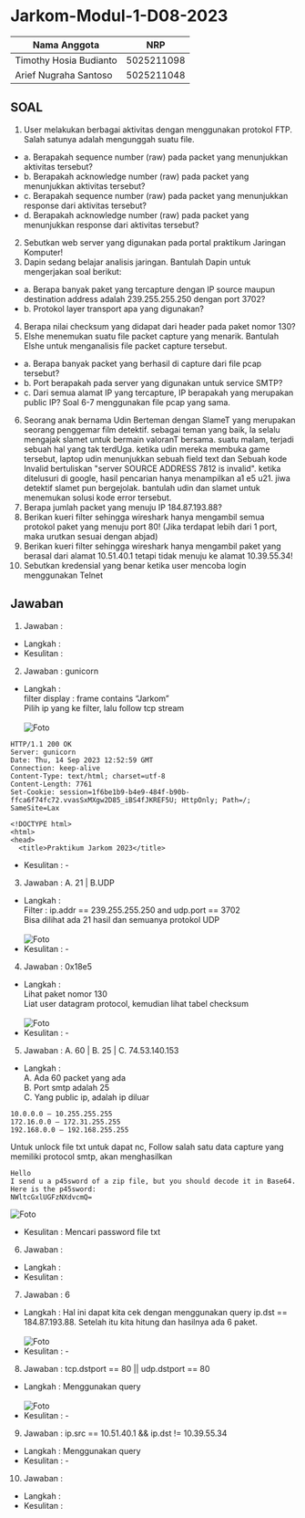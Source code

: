# Jarkom-Modul-1-D08-2023

Nama Anggota | NRP
------------------- | --------------		
Timothy Hosia Budianto | 5025211098
Arief Nugraha Santoso | 5025211048

## SOAL
1. User melakukan berbagai aktivitas dengan menggunakan protokol FTP. Salah satunya
adalah mengunggah suatu file.
- a. Berapakah sequence number (raw) pada packet yang menunjukkan aktivitas
tersebut?
- b. Berapakah acknowledge number (raw) pada packet yang menunjukkan aktivitas
tersebut?
- c. Berapakah sequence number (raw) pada packet yang menunjukkan response
dari aktivitas tersebut?
- d. Berapakah acknowledge number (raw) pada packet yang menunjukkan response
dari aktivitas tersebut?
2. Sebutkan web server yang digunakan pada portal praktikum Jaringan Komputer!
3. Dapin sedang belajar analisis jaringan. Bantulah Dapin untuk mengerjakan soal berikut:
- a. Berapa banyak paket yang tercapture dengan IP source maupun destination
address adalah 239.255.255.250 dengan port 3702?
- b. Protokol layer transport apa yang digunakan?
4. Berapa nilai checksum yang didapat dari header pada paket nomor 130?
5. Elshe menemukan suatu file packet capture yang menarik. Bantulah Elshe untuk
menganalisis file packet capture tersebut.
- a. Berapa banyak packet yang berhasil di capture dari file pcap tersebut?
- b. Port berapakah pada server yang digunakan untuk service SMTP?
- c. Dari semua alamat IP yang tercapture, IP berapakah yang merupakan public IP?
Soal 6-7 menggunakan file pcap yang sama.
6. Seorang anak bernama Udin Berteman dengan SlameT yang merupakan seorang
penggemar film detektif. sebagai teman yang baik, Ia selalu mengajak slamet untuk
bermain valoranT bersama. suatu malam, terjadi sebuah hal yang tak terdUga. ketika
udin mereka membuka game tersebut, laptop udin menunjukkan sebuah field text dan
Sebuah kode Invalid bertuliskan "server SOURCE ADDRESS 7812 is invalid". ketika
ditelusuri di google, hasil pencarian hanya menampilkan a1 e5 u21. jiwa detektif slamet
pun bergejolak. bantulah udin dan slamet untuk menemukan solusi kode error tersebut.
7. Berapa jumlah packet yang menuju IP 184.87.193.88?
8. Berikan kueri filter sehingga wireshark hanya mengambil semua protokol paket yang
menuju port 80! (Jika terdapat lebih dari 1 port, maka urutkan sesuai dengan abjad)
9. Berikan kueri filter sehingga wireshark hanya mengambil paket yang berasal dari alamat
10.51.40.1 tetapi tidak menuju ke alamat 10.39.55.34!
10. Sebutkan kredensial yang benar ketika user mencoba login menggunakan Telnet

## Jawaban

1. Jawaban   :
- Langkah   :
- Kesulitan :

2. Jawaban   : gunicorn
- Langkah   : <br> 
filter display : frame contains “Jarkom” <br> 
Pilih ip yang ke filter, lalu follow tcp stream <br><br>
![Foto](./img/modul1_nomer2.png)
```
HTTP/1.1 200 OK
Server: gunicorn
Date: Thu, 14 Sep 2023 12:52:59 GMT
Connection: keep-alive
Content-Type: text/html; charset=utf-8
Content-Length: 7761
Set-Cookie: session=1f6be1b9-b4e9-484f-b90b-ffca6f74fc72.vvasSxMXgw2D85_iBS4fJKREF5U; HttpOnly; Path=/; SameSite=Lax

<!DOCTYPE html>
<html>
<head>
  <title>Praktikum Jarkom 2023</title>
```
- Kesulitan : -

3. Jawaban   : A. 21 | B.UDP <br> 
- Langkah   :  <br> 
Filter : ip.addr == 239.255.255.250 and udp.port == 3702 <br> 
Bisa dilihat ada 21 hasil dan semuanya protokol UDP <br><br>
![Foto](./img/modul1_nomer3.png)
- Kesulitan : -

4. Jawaban   : 0x18e5 <br> 
- Langkah   : <br> 
Lihat paket nomor 130 <br>
Liat user datagram protocol, kemudian lihat tabel checksum <br><br>
![Foto](./img/modul1_nomer4.png)
- Kesulitan : -

5. Jawaban   : A. 60 | B. 25 | C. 74.53.140.153 <br>
- Langkah   : <br>
A. Ada 60 packet yang ada <br>
B. Port smtp adalah 25 <br>
C. Yang public ip, adalah ip diluar
```
10.0.0.0 — 10.255.255.255
172.16.0.0 — 172.31.255.255
192.168.0.0 — 192.168.255.255
```
Untuk unlock file txt untuk dapat nc, Follow salah satu data capture yang memiliki protocol smtp, akan menghasilkan
```
Hello
I send u a p45sword of a zip file, but you should decode it in Base64.
Here is the p45sword:
NWltcGxlUGFzNXdvcmQ=
```
![Foto](./img/modul1_nomer5.png)
- Kesulitan : Mencari password file txt

6. Jawaban   :
- Langkah   :
- Kesulitan :

7. Jawaban   : 6
- Langkah   :
Hal ini dapat kita cek dengan menggunakan query ip.dst == 184.87.193.88. Setelah itu kita hitung dan hasilnya ada 6 paket. <br><br>
![Foto](./img/modul1_nomer7.png)
- Kesulitan : -

8. Jawaban   : tcp.dstport == 80 || udp.dstport == 80 <br>
- Langkah   : Menggunakan query <br><br>
![Foto](./img/modul1_nomer8.png)
- Kesulitan : -

9. Jawaban   : ip.src == 10.51.40.1 && ip.dst != 10.39.55.34 <br>
- Langkah   : Menggunakan query 
- Kesulitan : -

10. Jawaban   :
- Langkah   :
- Kesulitan :
